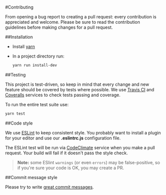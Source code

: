 #Contributing

From opening a bug report to creating a pull request: every contribution is appreciated and welcome. 
Please be sure to read the contribution guidelines before making changes for a pull request.


##Installation
  
  * Install [yarn](https://yarnpkg.com/en/docs/install)

  * In a project directory run:
    ```sh
    yarn run install-dev
    ```
    
##Testing

This project is test-driven, so keep in mind that every change and new feature should be covered 
by tests where possible. We use 
[Travis CI](https://travis-ci.org/GProst/webpack-clean-obsolete-chunks)
and 
[Coveralls](https://coveralls.io/github/GProst/webpack-clean-obsolete-chunks?branch=master)
services to check tests passing and coverage.

To run the entire test suite use:
```sh
yarn test
```

##Code style

We use [ESLint](http://eslint.org/) to keep consistent style. You probably want to install a plugin
for your editor and use our **.eslintrc.js** configuration file.

The ESLint test will be run via [CodeClimate](https://codeclimate.com/github/GProst/webpack-clean-obsolete-chunks) 
service when you make a pull request. Your build will fail if it doesn't pass the style check.

>**Note:** some ESlint `warnings` (or even `errors`) may be false-positive, so if you're sure your
code is OK, you may create a PR.

##Commit message style

Please try to write [great commit messages](https://chris.beams.io/posts/git-commit/).